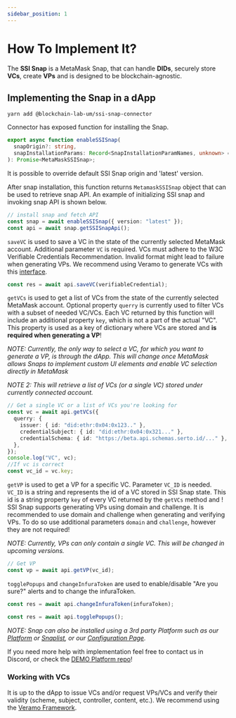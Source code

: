 ```yaml
---
sidebar_position: 1
---
```


# How To Implement It?

The **SSI Snap** is a MetaMask Snap, that can handle **DIDs**, securely store **VCs**, create **VPs** and is designed to be blockchain-agnostic.

## Implementing the Snap in a dApp

`yarn add @blockchain-lab-um/ssi-snap-connector`

Connector has exposed function for installing the Snap.

```typescript
export async function enableSSISnap(
  snapOrigin?: string,
  snapInstallationParams: Record<SnapInstallationParamNames, unknown> = {}
): Promise<MetaMaskSSISnap>;
```

It is possible to override default SSI Snap origin and 'latest' version.

After snap installation, this function returns `MetamaskSSISnap` object that can be used to retrieve snap API.
An example of initializing SSI snap and invoking snap API is shown below.

```typescript
// install snap and fetch API
const snap = await enableSSISnap({ version: "latest" });
const api = await snap.getSSISnapApi();
```

`saveVC` is used to save a VC in the state of the currently selected MetaMask account. Additional parameter `VC` is required. VCs must adhere to the W3C Verifiable Credentials Recommendation. Invalid format might lead to failure when generating VPs. We recommend using Veramo to generate VCs with this [interface](https://veramo.io/docs/api/core.verifiablecredential).

```typescript
const res = await api.saveVC(verifiableCredential);
```

`getVCs` is used to get a list of VCs from the state of the currently selected MetaMask account. Optional property `querry` is currently used to filter VCs with a subset of needed VC/VCs. Each VC returned by this function will include an additional property `key`, which is not a part of the actual "VC". This property is used as a key of dictionary where VCs are stored and **is required when generating a VP**!

_NOTE: Currently, the only way to select a VC, for which you want to generate a VP, is through the dApp. This will change once MetaMask allows Snaps to implement custom UI elements and enable VC selection directly in MetaMask_

_NOTE 2:_ _This will retrieve a list of VCs (or a single VC) stored under currently connected account._

```typescript
// Get a single VC or a list of VCs you're looking for
const vc = await api.getVCs({
  querry: {
    issuer: { id: "did:ethr:0x04:0x123.." },
    credentialSubject: { id: "did:ethr:0x04:0x321..." },
    credentialSchema: { id: "https://beta.api.schemas.serto.id/..." },
  },
});
console.log("VC", vc);
//If vc is correct
const vc_id = vc.key;
```

`getVP` is used to get a VP for a specific VC. Parameter `VC_ID` is needed. `VC_ID` is a string and represents the id of a VC stored in SSI Snap state. This id is a string property `key` of every VC returned by the `getVCs` method and ! SSI Snap supports generating VPs using domain and challenge. It is recommended to use domain and challenge when generating and verifying VPs. To do so use additional parameters `domain` and `challenge`, however they are not required!

_NOTE: Currently, VPs can only contain a single VC. This will be changed in upcoming versions._

```typescript
// Get VP
const vp = await api.getVP(vc_id);
```

`togglePopups` and `changeInfuraToken` are used to enable/disable "Are you sure?" alerts and to change the infuraToken.

```typescript
const res = await api.changeInfuraToken(infuraToken);

const res = await api.togglePopups();
```

_NOTE:_ _Snap can also be installed using a 3rd party Platform such as our [Platform](https://blockchain-lab-um.github.io/course-dapp/) or [Snaplist](https://snaplist.org/), or our [Configuration Page](../config)._

If you need more help with implementation feel free to contact us in Discord, or check the [DEMO Platform repo](https://github.com/blockchain-lab-um/course-dapp)!

### Working with VCs

It is up to the dApp to issue VCs and/or request VPs/VCs and verify their validity (scheme, subject, controller, content, etc.). We recommend using the [Veramo Framework](https://veramo.io/).
